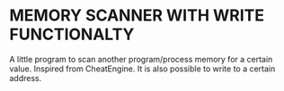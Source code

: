 # MEMORY SCANNER WITH WRITE FUNCTIONALTY

A little program to scan another program/process memory for a certain value. Inspired from CheatEngine. 
It is also possible to write to a certain address.